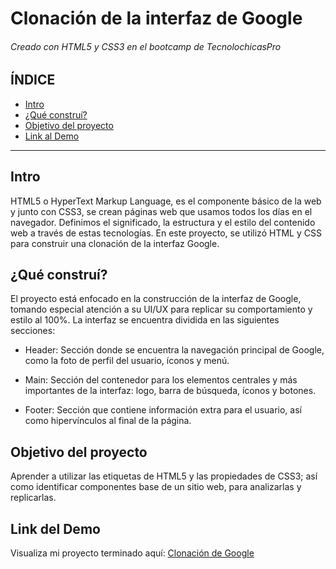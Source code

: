 # Clonación de la interfaz de Google
###### Creado con HTML5 y CSS3 en el bootcamp de TecnolochicasPro

## ÍNDICE
* [Intro]()
* [¿Qué construí?]()
* [Objetivo del proyecto]()
* [Link al Demo]()

*** 

## Intro
HTML5 o HyperText Markup Language, es el componente básico de la web y junto con CSS3, se crean páginas web que usamos todos los días en el navegador. Definimos el significado, la estructura y el estilo del contenido web a través de estas tecnologías.
En este proyecto, se utilizó HTML y CSS para construir una clonación de la interfaz Google.

## ¿Qué construí?
El proyecto está enfocado en la construcción de la interfaz de Google, tomando especial atención a su UI/UX para replicar su comportamiento y estilo al 100%. La interfaz se encuentra dividida en las siguientes secciones:

* Header: Sección donde se encuentra la navegación principal de Google, como la foto de perfil del usuario, íconos y menú.

* Main: Sección del contenedor para los elementos centrales y más importantes de la interfaz: logo, barra de búsqueda, íconos y botones.

* Footer: Sección que contiene información extra para el usuario, así como hipervínculos al final de la página.

## Objetivo del proyecto
Aprender a utilizar las etiquetas de HTML5 y las propiedades de CSS3; así como identificar componentes base de un sitio web, para analizarlas y replicarlas.

## Link del Demo
Visualiza mi proyecto terminado aquí: [Clonación de Google](https://josefinafp12.github.io/Google-Clone/)
